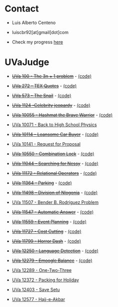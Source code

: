 # Contact

- Luis Alberto Centeno
- luiscbr92[at]gmail[dot]com

- Check my progress [here](http://uhunt.felix-halim.net/id/785886)

# UVaJudge
* ~~[UVa 100 - The 3n + 1 problem](https://uva.onlinejudge.org/index.php?option=com_onlinejudge&Itemid=8&category=3&page=show_problem&problem=36)~~ - [(code)](https://github.com/luiscbr92/algorithmic-challenges/blob/master/UVaJudge/100/code.cpp)

* ~~[UVa 272 - TEX Quotes](https://uva.onlinejudge.org/index.php?option=com_onlinejudge&Itemid=8&category=4&page=show_problem&problem=208)~~ - [(code)](https://github.com/luiscbr92/algorithmic-challenges/blob/master/UVaJudge/272/code.cpp)

* ~~[UVa 573 - The Snail](https://uva.onlinejudge.org/index.php?option=com_onlinejudge&Itemid=8&category=7&page=show_problem&problem=514)~~ - [(code)](https://github.com/luiscbr92/algorithmic-challenges/blob/master/UVaJudge/573/code.cpp)

* ~~[UVa 1124 -Celebrity jeopardy](https://uva.onlinejudge.org/index.php?option=com_onlinejudge&Itemid=8&category=24&page=show_problem&problem=3565)~~ - [(code)](https://github.com/luiscbr92/algorithmic-challenges/blob/master/UVaJudge/1124/code.cpp)

* ~~[UVa 10055 - Hashmat the Brave Warrior](https://uva.onlinejudge.org/index.php?option=com_onlinejudge&Itemid=8&category=24&page=show_problem&problem=996)~~ - [(code)](https://github.com/luiscbr92/algorithmic-challenges/blob/master/UVaJudge/10055/code.cpp)

* [UVa 10071 - Back to High School Physics](https://uva.onlinejudge.org/index.php?option=com_onlinejudge&Itemid=8&category=12&page=show_problem&problem=1012)

* ~~[UVa 10114 - Loansome Car Buyer](https://uva.onlinejudge.org/index.php?option=com_onlinejudge&Itemid=8&category=24&page=show_problem&problem=1055)~~ - [(code)](https://github.com/luiscbr92/algorithmic-challenges/blob/master/UVaJudge/10114/code.cpp)

* [UVa 10141 - Request for Proposal](https://uva.onlinejudge.org/index.php?option=com_onlinejudge&Itemid=8&category=24&page=show_problem&problem=1082)

* ~~[UVa 10550 - Combination Lock](https://uva.onlinejudge.org/index.php?option=com_onlinejudge&Itemid=8&category=24&page=show_problem&problem=1491)~~ - [(code)](https://github.com/luiscbr92/algorithmic-challenges/blob/master/UVaJudge/10550/code.cpp)

* ~~[UVa 11044 - Searching for Nessy](https://uva.onlinejudge.org/index.php?option=com_onlinejudge&Itemid=8&category=24&page=show_problem&problem=1985)~~ - [(code)](https://github.com/luiscbr92/algorithmic-challenges/blob/master/UVaJudge/11044/code.cpp)

* ~~[UVa 11172 - Relational Operators](https://uva.onlinejudge.org/index.php?option=com_onlinejudge&Itemid=8&category=24&page=show_problem&problem=2113)~~ - [(code)](https://github.com/luiscbr92/algorithmic-challenges/blob/master/UVaJudge/11172/code.cpp)

* ~~[UVa 11364 - Parking](https://uva.onlinejudge.org/index.php?option=com_onlinejudge&Itemid=8&category=24&page=show_problem&problem=2349)~~ - [(code)](https://github.com/luiscbr92/algorithmic-challenges/blob/master/UVaJudge/11364/code.cpp)

* ~~[UVa 11498 - Division of Nlogonia](https://uva.onlinejudge.org/index.php?option=com_onlinejudge&Itemid=8&category=24&page=show_problem&problem=2493)~~ - [(code)](https://github.com/luiscbr92/algorithmic-challenges/blob/master/UVaJudge/11498/code.cpp)

* [UVa 11507 - Bender B. Rodríguez Problem](https://uva.onlinejudge.org/index.php?option=com_onlinejudge&Itemid=8&category=24&page=show_problem&problem=2502)

* ~~[UVa 11547 - Automatic Answer](https://uva.onlinejudge.org/index.php?option=com_onlinejudge&Itemid=8&category=24&page=show_problem&problem=2542)~~ - [(code)](https://github.com/luiscbr92/algorithmic-challenges/blob/master/UVaJudge/11547/code.cpp)

* ~~[UVa 11559 - Event Planning](https://uva.onlinejudge.org/index.php?option=com_onlinejudge&Itemid=8&category=24&page=show_problem&problem=2595)~~ - [(code)](https://github.com/luiscbr92/algorithmic-challenges/blob/master/UVaJudge/11559/code.cpp)

* ~~[UVa 11727 - Cost Cutting](https://uva.onlinejudge.org/index.php?option=com_onlinejudge&Itemid=8&category=24&page=show_problem&problem=2827)~~ - [(code)](https://github.com/luiscbr92/algorithmic-challenges/blob/master/UVaJudge/11727/code.cpp)

* ~~[UVa 11799 - Horror Dash](https://uva.onlinejudge.org/index.php?option=com_onlinejudge&Itemid=8&category=24&page=show_problem&problem=2899)~~ - [(code)](https://github.com/luiscbr92/algorithmic-challenges/blob/master/UVaJudge/11799/code.cpp)

* ~~[UVa 12250 - Language Detection](https://uva.onlinejudge.org/index.php?option=com_onlinejudge&Itemid=8&category=24&page=show_problem&problem=3402)~~ - [(code)](https://github.com/luiscbr92/algorithmic-challenges/blob/master/UVaJudge/12250/code.cpp)

* ~~[UVa 12279 - Emoogle Balance](https://uva.onlinejudge.org/index.php?option=com_onlinejudge&Itemid=8&category=24&page=show_problem&problem=3431)~~ - [(code)](https://github.com/luiscbr92/algorithmic-challenges/blob/master/UVaJudge/12279/code.cpp)

* [UVa 12289 - One-Two-Three](https://uva.onlinejudge.org/index.php?option=com_onlinejudge&Itemid=8&category=24&page=show_problem&problem=3710)

* [UVa 12372 - Packing for Holiday](https://uva.onlinejudge.org/index.php?option=com_onlinejudge&Itemid=8&category=24&page=show_problem&problem=3794)

* [UVa 12403 - Save Setu](https://uva.onlinejudge.org/index.php?option=com_onlinejudge&Itemid=8&category=24&page=show_problem&problem=3834)

* [UVa 12577 - Hajj-e-Akbar](https://uva.onlinejudge.org/index.php?option=com_onlinejudge&Itemid=8&category=24&page=show_problem&problem=4022)